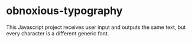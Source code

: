 # obnoxious-typography
This Javascript project receives user input and outputs the same text, but every character is a different generic font.  
